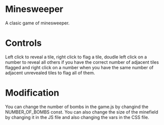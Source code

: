 # Minesweeper
A clasic game of minesweeper. 

# Controls
Left click to reveal a tile, right click to flag a tile, doudle left click on a number to reveal all others if you have the correct number of adjacent tiles flagged and right click on a number when you have the same number of adjacent unrevealed tiles to flag all of them.

# Modification
You can change the number of bombs in the game.js by changind the NUMBER_OF_BOMBS const. You can also change the size of the minefield by changing it in the JS file and also changing the vars in the CSS file.
